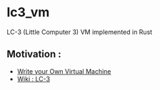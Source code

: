 # lc3_vm
LC-3 (Little Computer 3) VM implemented in Rust 

## Motivation : 
* [Write your Own Virtual Machine](https://justinmeiners.github.io/lc3-vm/index.html#1:12)
* [Wiki : LC-3](https://en.wikipedia.org/wiki/LC-3)
